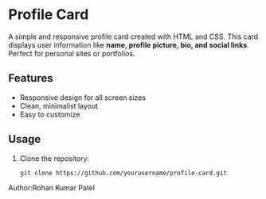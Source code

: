 # Profile Card

A simple and responsive profile card created with HTML and CSS. This card displays user information like **name, profile picture, bio, and social links**. Perfect for personal sites or portfolios.

## Features
- Responsive design for all screen sizes
- Clean, minimalist layout
- Easy to customize

## Usage
1. Clone the repository:
   ```bash
   git clone https://github.com/yourusername/profile-card.git
Author:Rohan Kumar Patel
